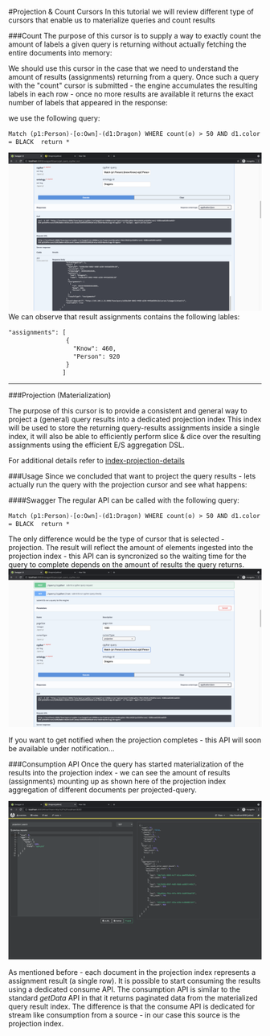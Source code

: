 #Projection & Count Cursors
In this tutorial we will review different type of cursors that enable us to materialize queries and count results

###Count
The purpose of this cursor is to supply a way to exactly count the amount of labels a given query is returning without actually fetching the entire documents into memory:

We should use this cursor in the case that we need to understand the amount of results (assignments) returning from a query.
Once such a query with the "count" cursor is submitted - the engine accumulates the resulting labels in each row - once no more results are available it returns the exact number of
labels that appeared in the response:

we use the following query:
```
Match (p1:Person)-[o:Own]-(d1:Dragon) WHERE count(o) > 50 AND d1.color = BLACK  return *
```

![swagger-countCursor-results.png](img/swagger-countCursor-results.png)
We can observe that result assignments contains the following lables:

```
"assignments": [
                {
                  "Know": 460,
                  "Person": 920
                }
               ]
```



-----
###Projection (Materialization)

The purpose of this cursor is to provide a consistent and general way to project a (general) query results into a dedicated projection index
This index will be used to store the returning query-results assignments inside a single index, it will also be able to efficiently perform slice & dice over the resulting assignments using
the efficient E/S aggregation DSL.

For additional details refer to [index-projection-details](../../../docs/branch/indexProjection.md)


###Usage
Since we concluded that want to project the query results - lets actually run the query with the projection cursor and see what happens:

####Swagger
The regular API can be called with the following query:


```
Match (p1:Person)-[o:Own]-(d1:Dragon) WHERE count(o) > 50 AND d1.color = BLACK  return *
```

The only difference would be the type of cursor that is selected - projection.
The result will reflect the amount of elements ingested into the projection index - this API can is syncronized so the waiting time for the query to complete
depends on the amount of results the query returns.
![swagger-project-query](img/swagger-project-query.png)


If you want to get notified when the projection completes - this API will soon be available under notification...

###Consumption API
Once the query has started materialization of the results into the projection index - we can see the amount of results (assignments) mounting up
as shown here of the projection index aggregation of different documents per projected-query.

![projection-index-aggregation](img/projection-index-aggregation.png)


As mentioned before - each document in the projection index represents a assignment result (a single row).
It is possible to start consuming the results using a dedicated consume API.
The consumption API is similar to the standard _getData_ API in that it returns paginated data from the materialized query result index.
The difference is that the consume API is dedicated for stream like consumption from a source - in our case this source is the projection index.

